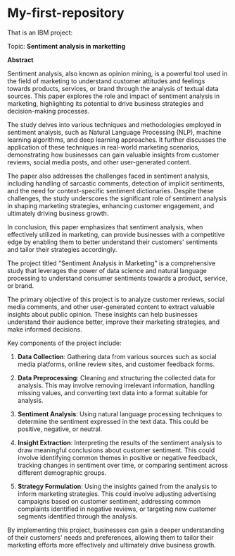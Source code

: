 # My-first-repository
That is an IBM project:

Topic:      **Sentiment analysis in marketting**

**Abstract**
 
Sentiment analysis, also known as opinion mining, is a powerful tool used in the field of marketing to understand customer attitudes and feelings towards products, services, or brand through the analysis of textual data sources. This paper explores the role and impact of sentiment analysis in marketing, highlighting its potential to drive business strategies and decision-making processes. 

The study delves into various techniques and methodologies employed in sentiment analysis, such as Natural Language Processing (NLP), machine learning algorithms, and deep learning approaches. It further discusses the application of these techniques in real-world marketing scenarios, demonstrating how businesses can gain valuable insights from customer reviews, social media posts, and other user-generated content.

The paper also addresses the challenges faced in sentiment analysis, including handling of sarcastic comments, detection of implicit sentiments, and the need for context-specific sentiment dictionaries. Despite these challenges, the study underscores the significant role of sentiment analysis in shaping marketing strategies, enhancing customer engagement, and ultimately driving business growth. 

In conclusion, this paper emphasizes that sentiment analysis, when effectively utilized in marketing, can provide businesses with a competitive edge by enabling them to better understand their customers' sentiments and tailor their strategies accordingly.

The project titled "Sentiment Analysis in Marketing" is a comprehensive study that leverages the power of data science and natural language processing to understand consumer sentiments towards a product, service, or brand. 

The primary objective of this project is to analyze customer reviews, social media comments, and other user-generated content to extract valuable insights about public opinion. These insights can help businesses understand their audience better, improve their marketing strategies, and make informed decisions.

Key components of the project include:

1. **Data Collection**: Gathering data from various sources such as social media platforms, online review sites, and customer feedback forms.

2. **Data Preprocessing**: Cleaning and structuring the collected data for analysis. This may involve removing irrelevant information, handling missing values, and converting text data into a format suitable for analysis.

3. **Sentiment Analysis**: Using natural language processing techniques to determine the sentiment expressed in the text data. This could be positive, negative, or neutral.

4. **Insight Extraction**: Interpreting the results of the sentiment analysis to draw meaningful conclusions about customer sentiment. This could involve identifying common themes in positive or negative feedback, tracking changes in sentiment over time, or comparing sentiment across different demographic groups.

5. **Strategy Formulation**: Using the insights gained from the analysis to inform marketing strategies. This could involve adjusting advertising campaigns based on customer sentiment, addressing common complaints identified in negative reviews, or targeting new customer segments identified through the analysis.

By implementing this project, businesses can gain a deeper understanding of their customers' needs and preferences, allowing them to tailor their marketing efforts more effectively and ultimately drive business growth.

